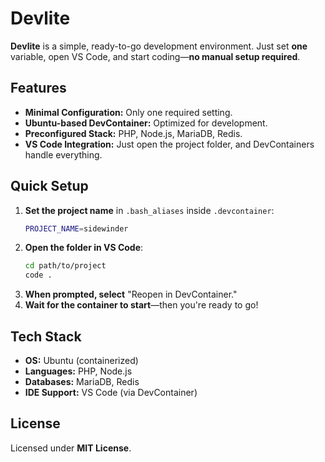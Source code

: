 # Devlite

**Devlite** is a simple, ready-to-go development environment. Just set **one** variable, open VS Code, and start coding—**no manual setup required**.

## Features
- **Minimal Configuration:** Only one required setting.
- **Ubuntu-based DevContainer:** Optimized for development.
- **Preconfigured Stack:** PHP, Node.js, MariaDB, Redis.
- **VS Code Integration:** Just open the project folder, and DevContainers handle everything.

## Quick Setup
1. **Set the project name** in `.bash_aliases` inside `.devcontainer`:
   ```sh
   PROJECT_NAME=sidewinder
   ```
2. **Open the folder in VS Code**:
   ```bash
   cd path/to/project
   code .
   ```
3. **When prompted, select** "Reopen in DevContainer."
4. **Wait for the container to start**—then you're ready to go!

## Tech Stack
- **OS:** Ubuntu (containerized)
- **Languages:** PHP, Node.js
- **Databases:** MariaDB, Redis
- **IDE Support:** VS Code (via DevContainer)

## License
Licensed under **MIT License**.

